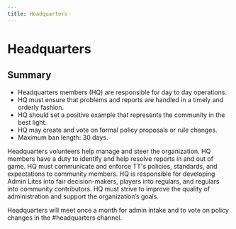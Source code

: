 ```yaml
---
title: Headquarters
---
```


# Headquarters

## Summary

* Headquarters members (HQ) are responsible for day to day operations. 
* HQ must ensure that problems and reports are handled in a timely and orderly fashion. 
* HQ should set a positive example that represents the community in the best light. 
* HQ may create and vote on formal policy proposals or rule changes. 
* Maximum ban length: 30 days.

Headquarters volunteers help manage and steer the organization. HQ members have a duty to identify and help resolve reports in and out of game. HQ must communicate and enforce TT's policies, standards, and expectations to community members. HQ is responsible for developing Admin Lites into fair decision-makers, players into regulars, and regulars into community contributors. HQ must strive to improve the quality of administration and support the organization’s goals.
  
Headquarters will meet once a month for admin intake and to vote on policy changes in the #headquarters channel.
